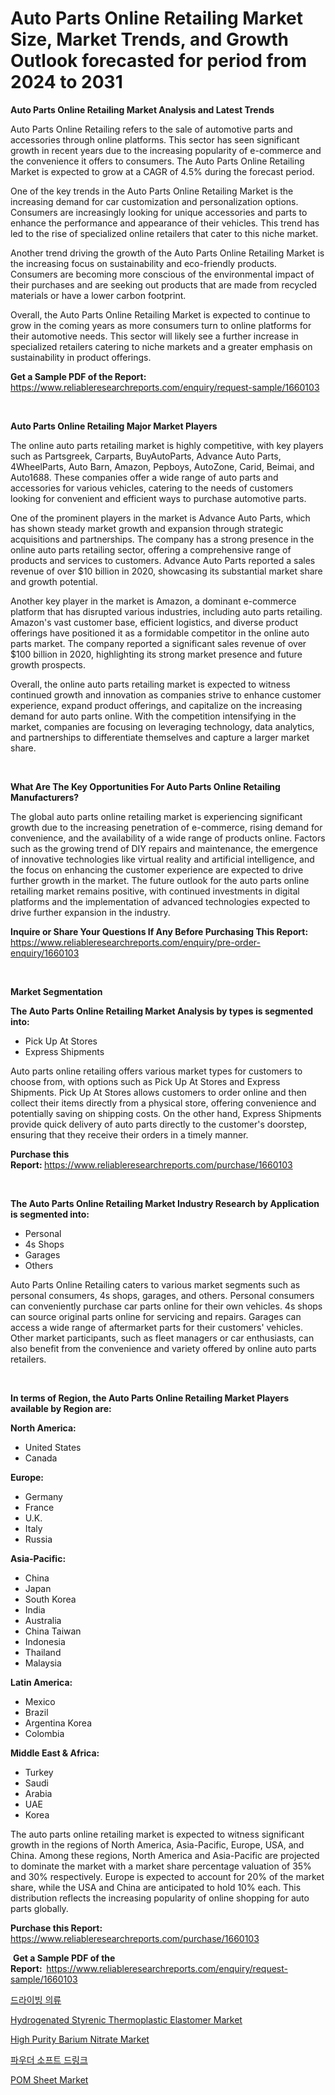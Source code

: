 <p><h1>Auto Parts Online Retailing Market Size, Market Trends, and Growth Outlook forecasted for period from 2024 to 2031</h1></p><p><strong>Auto Parts Online Retailing Market Analysis and Latest Trends</strong></p>
<p><p>Auto Parts Online Retailing refers to the sale of automotive parts and accessories through online platforms. This sector has seen significant growth in recent years due to the increasing popularity of e-commerce and the convenience it offers to consumers. The Auto Parts Online Retailing Market is expected to grow at a CAGR of 4.5% during the forecast period.</p><p>One of the key trends in the Auto Parts Online Retailing Market is the increasing demand for car customization and personalization options. Consumers are increasingly looking for unique accessories and parts to enhance the performance and appearance of their vehicles. This trend has led to the rise of specialized online retailers that cater to this niche market.</p><p>Another trend driving the growth of the Auto Parts Online Retailing Market is the increasing focus on sustainability and eco-friendly products. Consumers are becoming more conscious of the environmental impact of their purchases and are seeking out products that are made from recycled materials or have a lower carbon footprint.</p><p>Overall, the Auto Parts Online Retailing Market is expected to continue to grow in the coming years as more consumers turn to online platforms for their automotive needs. This sector will likely see a further increase in specialized retailers catering to niche markets and a greater emphasis on sustainability in product offerings.</p></p>
<p><strong>Get a Sample PDF of the Report:&nbsp;</strong> <a href="https://www.reliableresearchreports.com/enquiry/request-sample/1660103">https://www.reliableresearchreports.com/enquiry/request-sample/1660103</a></p>
<p>&nbsp;</p>
<p><strong>Auto Parts Online Retailing Major Market Players</strong></p>
<p><p>The online auto parts retailing market is highly competitive, with key players such as Partsgreek, Carparts, BuyAutoParts, Advance Auto Parts, 4WheelParts, Auto Barn, Amazon, Pepboys, AutoZone, Carid, Beimai, and Auto1688. These companies offer a wide range of auto parts and accessories for various vehicles, catering to the needs of customers looking for convenient and efficient ways to purchase automotive parts.</p><p>One of the prominent players in the market is Advance Auto Parts, which has shown steady market growth and expansion through strategic acquisitions and partnerships. The company has a strong presence in the online auto parts retailing sector, offering a comprehensive range of products and services to customers. Advance Auto Parts reported a sales revenue of over $10 billion in 2020, showcasing its substantial market share and growth potential.</p><p>Another key player in the market is Amazon, a dominant e-commerce platform that has disrupted various industries, including auto parts retailing. Amazon's vast customer base, efficient logistics, and diverse product offerings have positioned it as a formidable competitor in the online auto parts market. The company reported a significant sales revenue of over $100 billion in 2020, highlighting its strong market presence and future growth prospects.</p><p>Overall, the online auto parts retailing market is expected to witness continued growth and innovation as companies strive to enhance customer experience, expand product offerings, and capitalize on the increasing demand for auto parts online. With the competition intensifying in the market, companies are focusing on leveraging technology, data analytics, and partnerships to differentiate themselves and capture a larger market share.</p></p>
<p>&nbsp;</p>
<p><strong>What Are The Key Opportunities For Auto Parts Online Retailing Manufacturers?</strong></p>
<p><p>The global auto parts online retailing market is experiencing significant growth due to the increasing penetration of e-commerce, rising demand for convenience, and the availability of a wide range of products online. Factors such as the growing trend of DIY repairs and maintenance, the emergence of innovative technologies like virtual reality and artificial intelligence, and the focus on enhancing the customer experience are expected to drive further growth in the market. The future outlook for the auto parts online retailing market remains positive, with continued investments in digital platforms and the implementation of advanced technologies expected to drive further expansion in the industry.</p></p>
<p><strong>Inquire or Share Your Questions If Any Before Purchasing This Report:</strong> <a href="https://www.reliableresearchreports.com/enquiry/pre-order-enquiry/1660103">https://www.reliableresearchreports.com/enquiry/pre-order-enquiry/1660103</a></p>
<p>&nbsp;</p>
<p><strong>Market Segmentation</strong></p>
<p><strong>The Auto Parts Online Retailing Market Analysis by types is segmented into:</strong></p>
<p><ul><li>Pick Up At Stores</li><li>Express Shipments</li></ul></p>
<p><p>Auto parts online retailing offers various market types for customers to choose from, with options such as Pick Up At Stores and Express Shipments. Pick Up At Stores allows customers to order online and then collect their items directly from a physical store, offering convenience and potentially saving on shipping costs. On the other hand, Express Shipments provide quick delivery of auto parts directly to the customer's doorstep, ensuring that they receive their orders in a timely manner.</p></p>
<p><strong>Purchase this Report:&nbsp;</strong><a href="https://www.reliableresearchreports.com/purchase/1660103">https://www.reliableresearchreports.com/purchase/1660103</a></p>
<p>&nbsp;</p>
<p><strong>The Auto Parts Online Retailing Market Industry Research by Application is segmented into:</strong></p>
<p><ul><li>Personal</li><li>4s Shops</li><li>Garages</li><li>Others</li></ul></p>
<p><p>Auto Parts Online Retailing caters to various market segments such as personal consumers, 4s shops, garages, and others. Personal consumers can conveniently purchase car parts online for their own vehicles. 4s shops can source original parts online for servicing and repairs. Garages can access a wide range of aftermarket parts for their customers' vehicles. Other market participants, such as fleet managers or car enthusiasts, can also benefit from the convenience and variety offered by online auto parts retailers.</p></p>
<p>&nbsp;</p>
<p><strong>In terms of Region, the Auto Parts Online Retailing Market Players available by Region are:</strong></p>
<p>
    <p> <strong> North America: </strong>
        <ul>
            <li>United States</li>
            <li>Canada</li>
        </ul>
        </p> 
    <p> <strong> Europe: </strong>
        <ul>
            <li>Germany</li>
            <li>France</li>
            <li>U.K.</li>
            <li>Italy</li>
            <li>Russia</li>
        </ul>
        </p> 
    <p> <strong> Asia-Pacific: </strong>
        <ul>
            <li>China</li>
            <li>Japan</li>
            <li>South Korea</li>
            <li>India</li>
            <li>Australia</li>
            <li>China Taiwan</li>
            <li>Indonesia</li>
            <li>Thailand</li>
            <li>Malaysia</li>
        </ul>
        </p> 
    <p> <strong> Latin America: </strong>
        <ul>
            <li>Mexico</li>
            <li>Brazil</li>
            <li>Argentina Korea</li>
            <li>Colombia</li>
        </ul>
        </p> 
    <p> <strong> Middle East & Africa: </strong>
        <ul>
            <li>Turkey</li>
            <li>Saudi</li>
            <li>Arabia</li>
            <li>UAE</li>
            <li>Korea</li>
        </ul>
    </p>
    </p>
<p><p>The auto parts online retailing market is expected to witness significant growth in the regions of North America, Asia-Pacific, Europe, USA, and China. Among these regions, North America and Asia-Pacific are projected to dominate the market with a market share percentage valuation of 35% and 30% respectively. Europe is expected to account for 20% of the market share, while the USA and China are anticipated to hold 10% each. This distribution reflects the increasing popularity of online shopping for auto parts globally.</p></p>
<p><strong>Purchase this Report: </strong><a href="https://www.reliableresearchreports.com/purchase/1660103">https://www.reliableresearchreports.com/purchase/1660103</a></p>
<p>&nbsp;<strong>Get a Sample PDF of the Report:&nbsp;&nbsp;</strong><a href="https://www.reliableresearchreports.com/enquiry/request-sample/1660103">https://www.reliableresearchreports.com/enquiry/request-sample/1660103</a></p>
<p><strong></strong></p>
<p><p><a href="https://medium.com/@hzoldrz75165644/2024%EB%85%84%EB%B6%80%ED%84%B0-2031%EB%85%84%EA%B9%8C%EC%A7%80%EC%9D%98-%EA%B8%B0%EA%B0%84%EC%9D%84-%EC%9C%84%ED%95%9C-%EC%A3%BC%ED%96%89%EB%B3%B5-%EC%8B%9C%EC%9E%A5-%EB%B6%84%EC%84%9D-%EB%B0%8F-%EC%82%AC%EC%9D%B4%EC%A6%88-%EC%98%88%EC%B8%A1-adcda2947282">드라이빙 의류</a></p><p><a href="https://cedar-agate-3da.notion.site/Hydrogenated-Styrenic-Thermoplastic-Elastomer-Market-Research-Report-Unlocks-Analysis-on-the-Market--743d7f7ab36d423a90c43d227cb174a3">Hydrogenated Styrenic Thermoplastic Elastomer Market</a></p><p><a href="https://copper-carbon-84f.notion.site/High-Purity-Barium-Nitrate-Market-A-Comprehensive-Report-of-its-Market-Share-Growth-Trends-2024--fd7ff05c3d5f4927a7cfafbdb28a50e2">High Purity Barium Nitrate Market</a></p><p><a href="https://medium.com/@robandloriedavis/%EB%B6%84%EB%A7%90-%EC%9D%8C%EB%A3%8C-%EC%8B%9C%EC%9E%A5-%EC%A2%85%EB%A5%98-%EC%9D%91%EC%9A%A9-%EB%B0%8F-%EC%A7%80%EB%A6%AC%EC%97%90-%EB%8C%80%ED%95%9C-%ED%8F%AC%EA%B4%84%EC%A0%81-%ED%8F%89%EA%B0%80-773cb2bac52f">파우더 소프트 드링크</a></p><p><a href="https://view.publitas.com/reportprime-1/pom-sheet-market-centers-on-aspects-such-as-market-growth-market-share-market-opportunity-and-projected-forecasts-spanning-from-2024-to-2031/">POM Sheet Market</a></p></p>